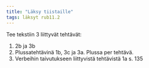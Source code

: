 ```yaml
---
title: "Läksy tiistaille"
tags: läksyt rub11.2
---
```


Tee tekstiin 3 liittyvät tehtävät:

1. 2b ja 3b
2. Plussatehtävinä 1b, 3c ja 3a. Plussa per tehtävä.
3. Verbeihin taivutukseen liittyvistä tehtävistä 1a s. 135
